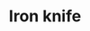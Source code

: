 ---
layout: item
title: Iron knife
item-id: 863
datatable: true
id: 863
name: "Iron knife"
members: true
lowalch: 1
highalch: 1
examine: "A finely balanced throwing knife."
monsters:
  - id: 2265
    name: "Dagannoth Supreme"
    members: true
    combat_level: 303
    wiki_url: "https://oldschool.runescape.wiki/w/Dagannoth_Supreme"
    drops:
      - quantity: "200-500"
        rarity: 0.0390625
    image: "https://oldschool.runescape.wiki/images/thumb/b/b4/Dagannoth_Supreme.png/230px-Dagannoth_Supreme.png?81f00"
---